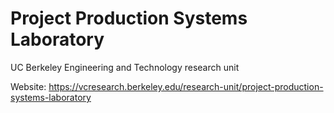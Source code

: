 # Project Production Systems Laboratory
UC Berkeley Engineering and Technology research unit

Website: https://vcresearch.berkeley.edu/research-unit/project-production-systems-laboratory
